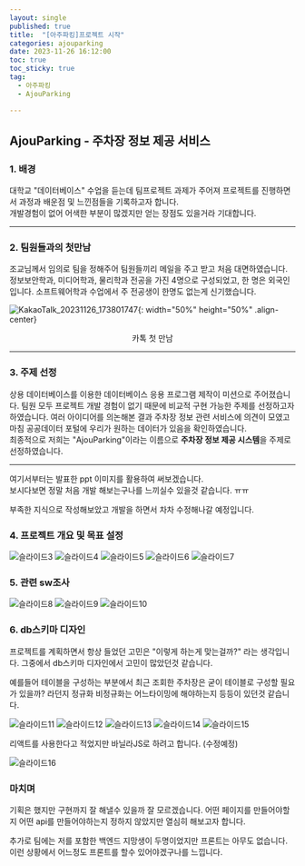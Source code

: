 ```yaml
---
layout: single
published: true
title:  "[아주파킹]프로젝트 시작"
categories: ajouparking
date: 2023-11-26 16:12:00
toc: true
toc_sticky: true
tag:   
  - 아주파킹
  - AjouParking

---
```


## AjouParking - 주차장 정보 제공 서비스


### 1. 배경

대학교 "데이터베이스" 수업을 듣는데 팀프로젝트 과제가 주어져 프로젝트를 진행하면서 과정과 배운점 및 느낀점들을 기록하고자 합니다.  
개발경험이 없어 어색한 부분이 많겠지만 얻는 장점도 있을거라 기대합니다.

----------------

### 2. 팀원들과의 첫만남

조교님께서 임의로 팀을 정해주어 팀원들끼리 메일을 주고 받고 처음 대면하였습니다.  
정보보안학과, 미디어학과, 물리학과 전공을 가진 4명으로 구성되었고, 한 명은 외국인입니다. 소프트웨어학과 수업에서 주 전공생이 한명도 없는게 신기했습니다.  

![KakaoTalk_20231126_173801747](https://github.com/BaxDailyGit/BaxDailyGit.github.io/assets/99312529/98a1dfff-b41c-4e5e-9311-48c450e8f068){: width="50%" height="50%" .align-center}

<center>카톡 첫 만남</center>

----------------

### 3. 주제 선정

상용 데이터베이스를 이용한 데이터베이스 응용 프로그램 제작이 미션으로 주어졌습니다. 팀원 모두 프로젝트 개발 경험이 없기 때문에 비교적 구현 가능한 주제를 선정하고자 하였습니다.  여러 아이디어를 의논해본 결과 주차장 정보 관련 서비스에 의견이 모였고 마침 공공데이터 포털에 우리가 원하는 데이터가 있음을 확인하였습니다.  
최종적으로 저희는 "AjouParking"이라는 이름으로 **주차장 정보 제공 시스템**을 주제로 선정하였습니다.

----------------


여기서부터는 발표한 ppt 이미지를 활용하여 써보겠습니다.  
보시다보면 정말 처음 개발 해보는구나를 느끼실수 있을것 같습니다. ㅠㅠ  

부족한 지식으로 작성해보았고 개발을 하면서 차차 수정해나갈 예정입니다.  

### 4. 프로젝트 개요 및 목표 설정

![슬라이드3](https://github.com/BaxDailyGit/BaxDailyGit.github.io/assets/99312529/9476dd9a-238f-450c-87ec-2b9ed384be84)
![슬라이드4](https://github.com/BaxDailyGit/BaxDailyGit.github.io/assets/99312529/e60261d8-dddd-493a-a0d1-2fbfc57e965d)
![슬라이드5](https://github.com/BaxDailyGit/BaxDailyGit.github.io/assets/99312529/e5c75f68-db2c-4d32-993b-88216f46d24a)
![슬라이드6](https://github.com/BaxDailyGit/BaxDailyGit.github.io/assets/99312529/3eb90d4b-1257-4150-8912-ac4379581de7)
![슬라이드7](https://github.com/BaxDailyGit/BaxDailyGit.github.io/assets/99312529/92a101fd-8080-4c44-8059-50e0e06ed328)

### 5. 관련 sw조사

![슬라이드8](https://github.com/BaxDailyGit/BaxDailyGit.github.io/assets/99312529/e789c928-7726-4a9a-9814-5d58b2b054f0)
![슬라이드9](https://github.com/BaxDailyGit/BaxDailyGit.github.io/assets/99312529/5369eb61-80a1-43f8-9182-d78fbf761776)
![슬라이드10](https://github.com/BaxDailyGit/BaxDailyGit.github.io/assets/99312529/b417f3ef-6bcb-4777-b38f-79c26480aa3f)

### 6. db스키마 디자인 

프로젝트를 계획하면서 항상 들었던 고민은 "이렇게 하는게 맞는걸까?" 라는 생각입니다. 그중에서 db스키마 디자인에서 고민이 많았던것 같습니다.

예를들어 테이블을 구성하는 부분에서 최근 조회한 주차장은 굳이 테이블로 구성할 필요가 있을까? 라던지 정규화 비정규화는 어느타이밍에 해야하는지 등등이 있던것 같습니다.

![슬라이드11](https://github.com/BaxDailyGit/BaxDailyGit.github.io/assets/99312529/a948bc24-7127-48ce-a6a5-f01f44a55aae)
![슬라이드12](https://github.com/BaxDailyGit/BaxDailyGit.github.io/assets/99312529/75948e8e-d943-4c9a-91d4-f2e17d52b442)
![슬라이드13](https://github.com/BaxDailyGit/BaxDailyGit.github.io/assets/99312529/f2948242-97d1-4bd6-b624-6f06e7f1b07f)
![슬라이드14](https://github.com/BaxDailyGit/BaxDailyGit.github.io/assets/99312529/56d8b2f3-8e02-442c-92e6-1da3da1d814d)
![슬라이드15](https://github.com/BaxDailyGit/BaxDailyGit.github.io/assets/99312529/70ef910d-03f8-4fcd-bab4-50a331ebd9a9)

리액트를 사용한다고 적었지만 바닐라JS로 하려고 합니다. (수정예정)

![슬라이드16](https://github.com/BaxDailyGit/BaxDailyGit.github.io/assets/99312529/6c1ef927-75bd-4647-977c-55506c1fb287)

### 마치며

기획은 했지만 구현까지 잘 해낼수 있을까 잘 모르겠습니다. 어떤 페이지를 만들어야할지 어떤 api를 만들어야하는지 정하지 않았지만 열심히 해보고자 합니다.

추가로 팀에는 저를 포함한 백엔드 지망생이 두명이었지만 프론트는 아무도 없습니다. 이런 상황에서 어느정도 프론트를 할수 있어야겠구나를 느낍니다.

